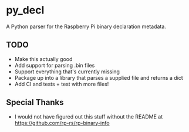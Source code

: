 # py_decl

A Python parser for the Raspberry Pi binary declaration metadata.

## TODO

* Make this actually good
* Add support for parsing .bin files
* Support everything that's currently missing
* Package up into a library that parses a supplied file and returns a dict
* Add CI and tests + test with more files!

## Special Thanks

* I would not have figured out this stuff without the README at https://github.com/rp-rs/rp-binary-info